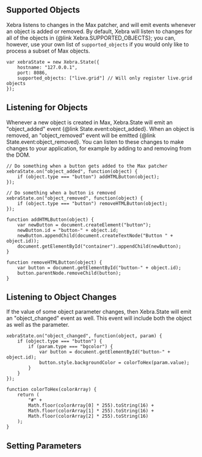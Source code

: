 ## Supported Objects

Xebra listens to changes in the Max patcher, and will emit events whenever an object is added or removed. By default, Xebra will listen to changes for all of the objects in {@link Xebra.SUPPORTED_OBJECTS}; you can, however, use your own list of `supported_objects` if you would only like to process a subset of Max objects.

```
var xebraState = new Xebra.State({
	hostname: "127.0.0.1",
	port: 8086,
	supported_objects: ["live.grid"] // Will only register live.grid objects
});
```

## Listening for Objects

Whenever a new object is created in Max, Xebra.State will emit an "object_added" event {@link State.event:object_added}. When an object is removed, an "object_removed" event will be emitted {@link State.event:object_removed}. You can listen to these changes to make changes to your application, for example by adding to and removing from the DOM.

```
// Do something when a button gets added to the Max patcher
xebraState.on("object_added", function(object) {
	if (object.type === "button") addHTMLButton(object);
});

// Do something when a button is removed
xebraState.on("object_removed", function(object) {
	if (object.type === "button") removeHTMLButton(object);
});

function addHTMLButton(object) {
	var newButton = document.createElement("button");
	newButton.id = "button-" + object.id;
	newButton.appendChild(document.createTextNode("Button " + object.id));
	document.getElementById("container").appendChild(newButton);
}

function removeHTMLButton(object) {
	var button = document.getElementById("button-" + object.id);
	button.parentNode.removeChild(button);
}
```

## Listening to Object Changes

If the value of some object parameter changes, then Xebra.State will emit an "object_changed" event as well. This event will include both the object as well as the parameter.

```
xebraState.on("object_changed", function(object, param) {
	if (object.type === "button") {
		if (param.type === "bgcolor") {
			var button = document.getElementById("button-" + object.id);
			button.style.backgroundColor = colorToHex(param.value);
		}
	}
});

function colorToHex(colorArray) {
	return (
		"#" +
		Math.floor(colorArray[0] * 255).toString(16) +
		Math.floor(colorArray[1] * 255).toString(16) +
		Math.floor(colorArray[2] * 255).toString(16)
	);
}
```

## Setting Parameters
